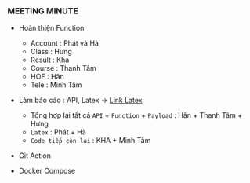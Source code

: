 ### MEETING MINUTE

- Hoàn thiện Function

  - Account : Phát và Hà
  - Class : Hưng
  - Result : Kha
  - Course : Thanh Tâm
  - HOF : Hân
  - Tele : Minh Tâm

- Làm báo cáo : API, Latex -> [Link Latex]()

  - Tổng hợp lại tất cả `API` + `Function` + `Payload` : Hân + Thanh Tâm + Hưng
  - `Latex` : Phát + Hà
  - `Code tiếp còn lại` : KHA + Minh Tâm

- Git Action
- Docker Compose

